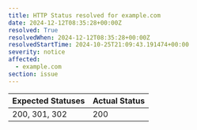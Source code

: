 ```yaml
---
title: HTTP Status resolved for example.com
date: 2024-12-12T08:35:28+00:00Z
resolved: True
resolvedWhen: 2024-12-12T08:35:28+00:00Z
resolvedStartTime: 2024-10-25T21:09:43.191474+00:00
severity: notice
affected:
  - example.com
section: issue
---
```


| Expected Statuses | Actual Status  |
|-------------------|----------------|
| 200, 301, 302 | 200 |
